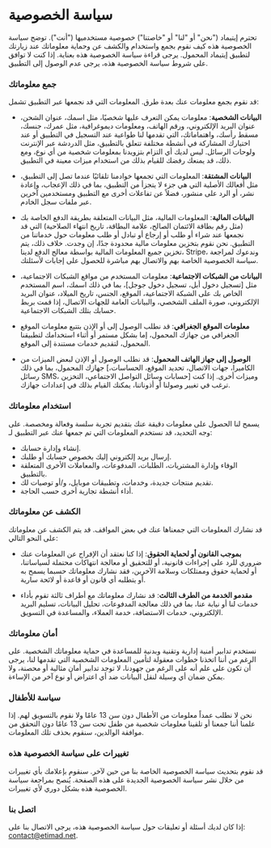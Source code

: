 # سياسة الخصوصية

تحترم إيتيماد ("نحن" أو "لنا" أو "خاصتنا") خصوصية مستخدميها ("أنت"). توضح سياسة الخصوصية هذه كيف نقوم بجمع واستخدام والكشف عن وحماية معلوماتك عند زيارتك لتطبيق إيتيماد المحمول. يرجى قراءة سياسة الخصوصية هذه بعناية. إذا كنت لا توافق على شروط سياسة الخصوصية هذه، يرجى عدم الوصول إلى التطبيق.

### جمع معلوماتك

قد نقوم بجمع معلومات عنك بعدة طرق. المعلومات التي قد نجمعها عبر التطبيق تشمل:

- **البيانات الشخصية**: معلومات يمكن التعرف عليها شخصيًا، مثل اسمك، عنوان الشحن، عنوان البريد الإلكتروني، ورقم الهاتف، ومعلومات ديموغرافية، مثل عمرك، جنسك، مسقط رأسك، واهتماماتك، التي تقدمها لنا طواعية عند التسجيل في التطبيق أو عند اختيارك المشاركة في أنشطة مختلفة تتعلق بالتطبيق، مثل الدردشة عبر الإنترنت ولوحات الرسائل. ليس لديك أي التزام بتزويدنا بمعلومات شخصية من أي نوع، ومع ذلك، قد يمنعك رفضك للقيام بذلك من استخدام ميزات معينة في التطبيق.

- **البيانات المشتقة**: المعلومات التي تجمعها خوادمنا تلقائيًا عندما تصل إلى التطبيق، مثل أفعالك الأصلية التي هي جزء لا يتجزأ من التطبيق، بما في ذلك الإعجاب، وإعادة نشر، أو الرد على منشور، فضلاً عن تفاعلات أخرى مع التطبيق ومستخدمين آخرين عبر ملفات سجل الخادم.

- **البيانات المالية**: المعلومات المالية، مثل البيانات المتعلقة بطريقة الدفع الخاصة بك (مثل رقم بطاقة الائتمان الصالح، علامة البطاقة، تاريخ انتهاء الصلاحية) التي قد نجمعها عند شراء أو طلب أو إرجاع أو تبادل أو طلب معلومات حول خدماتنا من التطبيق. نحن نقوم بتخزين معلومات مالية محدودة جدًا، إن وجدت. خلاف ذلك، يتم تخزين جميع المعلومات المالية بواسطة معالج الدفع لدينا، Stripe، وندعوك لمراجعة سياسة الخصوصية الخاصة بهم والاتصال بهم مباشرة للحصول على إجابات لأسئلتك.

- **البيانات من الشبكات الاجتماعية**: معلومات المستخدم من مواقع الشبكات الاجتماعية، مثل [تسجيل دخول أبل، تسجيل دخول جوجل]، بما في ذلك اسمك، اسم المستخدم الخاص بك على الشبكة الاجتماعية، الموقع، الجنس، تاريخ الميلاد، عنوان البريد الإلكتروني، صورة الملف الشخصي، والبيانات العامة للجهات الاتصال، إذا قمت بربط حسابك بتلك الشبكات الاجتماعية.

- **معلومات الموقع الجغرافي**: قد نطلب الوصول إلى أو الإذن بتتبع معلومات الموقع الجغرافي من جهازك المحمول، إما بشكل مستمر أو أثناء استخدامك لتطبيقنا المحمول، لتقديم خدمات مستندة إلى الموقع.

- **الوصول إلى جهاز الهاتف المحمول**: قد نطلب الوصول أو الإذن لبعض الميزات من جهازك المحمول، بما في ذلك [الكاميرا، جهات الاتصال، تحديد الموقع، الحساسات، رسائل SMS، حسابات وسائل التواصل الاجتماعي، التخزين] وميزات أخرى. إذا كنت ترغب في تغيير وصولنا أو أذوناتنا، يمكنك القيام بذلك في إعدادات جهازك.

### استخدام معلوماتك

يسمح لنا الحصول على معلومات دقيقة عنك بتقديم تجربة سلسة وفعالة ومخصصة. على وجه التحديد، قد نستخدم المعلومات التي تم جمعها عنك عبر التطبيق لـ:

- إنشاء وإدارة حسابك.
- إرسال بريد إلكتروني إليك بخصوص حسابك أو طلبك.
- الوفاء وإدارة المشتريات، الطلبات، المدفوعات، والمعاملات الأخرى المتعلقة بالتطبيق.
- تقديم منتجات جديدة، وخدمات، وتطبيقات موبايل، و/أو توصيات لك.
- أداء أنشطة تجارية أخرى حسب الحاجة.

### الكشف عن معلوماتك

قد نشارك المعلومات التي جمعناها عنك في بعض المواقف. قد يتم الكشف عن معلوماتك على النحو التالي:

- **بموجب القانون أو لحماية الحقوق**: إذا كنا نعتقد أن الإفراج عن المعلومات عنك ضروري للرد على إجراءات قانونية، أو للتحقيق أو معالجة انتهاكات محتملة لسياساتنا، أو لحماية حقوق وممتلكات وسلامة الآخرين، فقد نشارك معلوماتك حسبما يسمح به أو يتطلبه أي قانون أو قاعدة أو لائحة سارية.

- **مقدمو الخدمة من الطرف الثالث**: قد نشارك معلوماتك مع أطراف ثالثة تقوم بأداء خدمات لنا أو نيابة عنا، بما في ذلك معالجة المدفوعات، تحليل البيانات، تسليم البريد الإلكتروني، خدمات الاستضافة، خدمة العملاء، والمساعدة في التسويق.

### أمان معلوماتك

نستخدم تدابير أمنية إدارية وتقنية وبدنية للمساعدة في حماية معلوماتك الشخصية. على الرغم من أننا اتخذنا خطوات معقولة لتأمين المعلومات الشخصية التي تقدمها لنا، يرجى أن تكون على علم أنه على الرغم من جهودنا، لا توجد تدابير أمان مثالية أو محصنة، ولا يمكن ضمان أي وسيلة لنقل البيانات ضد أي اعتراض أو نوع آخر من الإساءة.

### سياسة للأطفال

نحن لا نطلب عمداً معلومات من الأطفال دون سن 13 عامًا ولا نقوم بالتسويق لهم. إذا علمنا أننا جمعنا أو تلقينا معلومات شخصية من طفل تحت سن 13 عامًا دون التحقق من موافقة الوالدين، سنقوم بحذف تلك المعلومات.

### تغييرات على سياسة الخصوصية هذه

قد نقوم بتحديث سياسة الخصوصية الخاصة بنا من حين لآخر. سنقوم بإعلامك بأي تغييرات من خلال نشر سياسة الخصوصية الجديدة على هذه الصفحة. يُنصح بمراجعة سياسة الخصوصية هذه بشكل دوري لأي تغييرات.

### اتصل بنا

إذا كان لديك أسئلة أو تعليقات حول سياسة الخصوصية هذه، يرجى الاتصال بنا على: contact@etimad.net.
